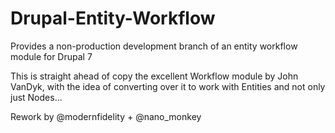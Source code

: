 ﻿Drupal-Entity-Workflow
======================

Provides a non-production development branch of an entity workflow module for Drupal 7

This is straight ahead of copy the excellent Workflow module by John VanDyk, with the idea of converting over it to work with Entities and not only just Nodes...

Rework by @modernfidelity + @nano_monkey